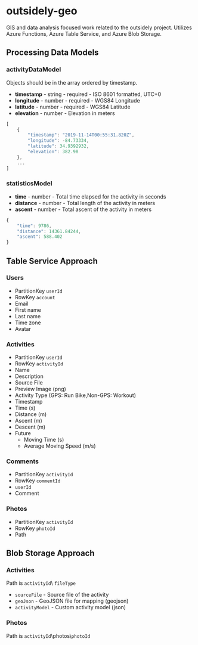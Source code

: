# outsidely-geo

GIS and data analysis focused work related to the outsidely project. Utilizes Azure Functions, Azure Table Service, and Azure Blob Storage.

## Processing Data Models

### activityDataModel
Objects should be in the array ordered by timestamp.
- **timestamp** - string - required - ISO 8601 formatted, UTC+0
- **longitude** - number - required - WGS84 Longitude
- **latitude** - number - required - WGS84 Latitude
- **elevation** - number - Elevation in meters
```javascript
[
    {
        "timestamp": "2019-11-14T00:55:31.820Z",
        "longitude": -84.73334,
        "latitude": 34.9392932,
        "elevation": 382.98
    },
    ...
]
```

### statisticsModel
- **time** - number - Total time elapsed for the activity in seconds
- **distance** - number - Total length of the activity in meters
- **ascent** - number - Total ascent of the activity in meters
```javascript
{
    "time": 9786,
    "distance": 14361.84244,
    "ascent": 588.402
}
```

## Table Service Approach

### Users
- PartitionKey `userId`
- RowKey `account`
- Email
- First name
- Last name
- Time zone
- Avatar

### Activities
- PartitionKey `userId`
- RowKey `activityId`
- Name
- Description
- Source File
- Preview Image (png)
- Activity Type (GPS: Run Bike,Non-GPS: Workout)
- Timestamp
- Time (s)
- Distance (m)
- Ascent (m)
- Descent (m)
- Future
    - Moving Time (s)
    - Average Moving Speed (m/s)

### Comments
- PartitionKey `activityId`
- RowKey `commentId`
- `userId`
- Comment

### Photos
- PartitionKey `activityId`
- RowKey `photoId`
- Path

## Blob Storage Approach

### Activities
Path is `activityId`\   `fileType`
- `sourceFile` - Source file of the activity
- `geoJson` - GeoJSON file for mapping (geojson)
- `activityModel` - Custom activity model (json)

### Photos
Path is `activityId`\photos\\`photoId`